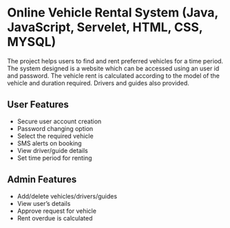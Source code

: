 # Online Vehicle Rental System (Java, JavaScript, Servelet, HTML, CSS, MYSQL)
The project helps users to find and rent preferred vehicles for a time period. The system designed is a website which can be accessed using an user id and password. The vehicle rent is calculated according to the model of the vehicle and duration required. Drivers and guides also provided.
 
## User Features
* Secure user account creation
* Password changing option
*	Select the required vehicle
*	SMS alerts on booking 
*	View driver/guide details
*	Set time period for renting

## Admin Features
*	Add/delete vehicles/drivers/guides
*	View user’s details
*	Approve request for vehicle
*	Rent overdue is calculated
